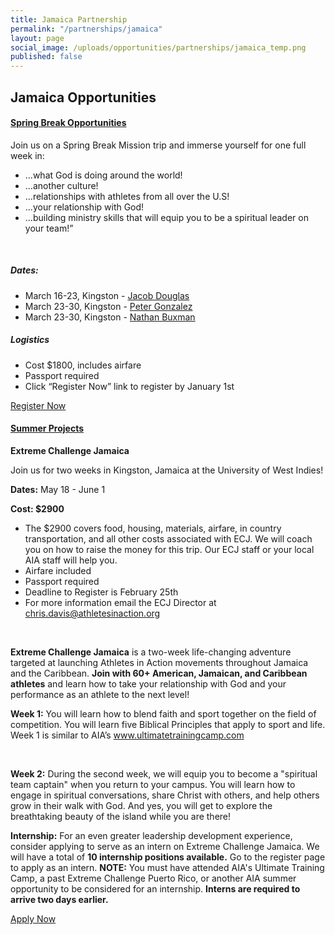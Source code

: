 ```yaml
---
title: Jamaica Partnership
permalink: "/partnerships/jamaica"
layout: page
social_image: /uploads/opportunities/partnerships/jamaica_temp.png
published: false
---
```


<h2 class="title text-center mb30">Jamaica <span class="light first-color">Opportunities</span></h2>

<div class="row">
<div class="col-sm-12">
<div class="panel-group" id="accordion" role="tablist" aria-multiselectable="true">
<div class="panel panel-default">
<div class="panel-heading" role="tab" id="c1phs1">
<h4 class="panel-title"><a data-toggle="collapse" data-parent="#accordion" href="#c1pbs1" aria-expanded="false" aria-controls="c1pbs1" class="collapsed">Spring Break Opportunities <span class="panel-icon"></span> </a></h4>
</div>
<div id="c1pbs1" class="panel-collapse in" role="tabpanel" aria-labelledby="c1phs1">
<div class="panel-body">
<div class="row">
<div class="col-sm-6">
<p style="text-align: left;">Join us on a Spring Break Mission trip and immerse yourself for one full week in:</p>
<ul class="list-style list-disc" style="text-align: left;">
<li>...what God is doing around the world!</li>
<li>...another culture!</li>
<li>...relationships with athletes from all over the U.S!</li>
<li>...your relationship with God!</li>
<li>...building ministry skills that will equip you to be a spiritual leader on your team!”</li>
</ul>
<p>&nbsp;</p>
<h5>Dates:</h5>
<ul>
<li>March 16-23, Kingston - <a href="mailto:jacob.douglas@athletesinaction.org">Jacob Douglas</a></li>
<li>March 23-30, Kingston - <a href="mailto:peter.gonzalez@athletesinaction.org">Peter Gonzalez</a></li>
<li>March 23-30, Kingston - <a href="mailto:nathan.buxman@athletesinaction.org">Nathan Buxman</a></li>
</ul>
</div>
<div class="col-sm-6">
<h5>Logistics</h5>
<ul>
<li>Cost $1800, includes airfare</li>
<li>Passport required</li>
<li>Click “Register Now” link to register by January 1st</li>
</ul>
<a class="btn btn-custom mt20" href="https://my.athletesinaction.org/public/forms/spring-break.aspx">Register Now</a>
</div>
</div>
</div>
</div>
</div>
</div>
<div class="row">
<div class="col-sm-12">
<div class="panel-group" id="accordion" role="tablist" aria-multiselectable="true">
<div class="panel panel-default">
<div class="panel-heading" role="tab" id="c1phs2">
<h4 class="panel-title"><a data-toggle="collapse" data-parent="#accordion" href="#c1pbs1" aria-expanded="false" aria-controls="c1pbs2" class="collapsed">Summer Projects <span class="panel-icon"></span> </a></h4>
</div>
<div id="c1pbs2" class="panel-collapse in" role="tabpanel" aria-labelledby="c1phs2">
<div class="panel-body">
<p style="font-weight: bold; ">Extreme Challenge Jamaica</p>

<p>Join us for two weeks in Kingston, Jamaica at the University of West Indies!</p>

<p><span style="font-weight: bold">Dates:</span> May 18 - June 1</p>
<p><span style="font-weight: bold">Cost: $2900</span></p>
<ul>
<li>The $2900 covers food, housing, materials, airfare, in country transportation, and all other costs associated with ECJ.  We will coach you on how to raise the money for this trip.  Our ECJ staff or your local AIA staff will help you. </li>
<li>Airfare included</li>
<li>Passport required</li>
<li>Deadline to Register is February 25th</li>
<li>For more information email the ECJ Director at <a href="mailto:chris.davis@athletesinaction.org">chris.davis@athletesinaction.org</a></li>
</ul>
<br />
<p><span style="font-weight: bold">​Extreme Challenge Jamaica</span> is a two-week life-changing adventure targeted at launching Athletes in Action movements throughout Jamaica and the Caribbean.  <span style="font-weight: bold">Join with 60+ American, Jamaican, and Caribbean athletes</span> and learn how to take your relationship with God and your performance as an athlete to the next level! </p>

<p><span style="font-weight: bold">Week 1:</span> You will learn how to blend faith and sport together on the field of competition. You will learn five Biblical Principles that apply to sport and life. Week 1 is similar to AIA’s <a href="http://www.ultimatetrainingcamp.com">www.ultimatetrainingcamp.com</a> </p>
​
<p><span style="font-weight: bold">Week 2:</span>  During the second week, we will equip you to become a "spiritual team captain" when you return to your campus.  You will learn how to engage in spiritual conversations, share Christ with others, and help others grow in their walk with God. And yes, you will get to explore the breathtaking beauty of the island while you are there!</p>

<p><span style="font-weight: bold">Internship:</span> For an even greater leadership development experience, consider applying to serve as an intern on Extreme Challenge Jamaica.  We will have a total of <span style="font-weight: bold">10 internship positions available.</span>  Go to the register page to apply as an intern. <span style="font-weight: bold">NOTE:</span> You must have attended AIA's Ultimate Training Camp, a past Extreme Challenge Puerto Rico, or another AIA summer opportunity to be considered for an internship. <span style="font-weight: bold; text-decoration:italics;">Interns are required to arrive two days earlier.</span></p>

<a class="btn btn-custom mt20" href="https://my.athletesinaction.org/Applications/Tour/Extreme-Challenge-Jamaica/default.aspx">Apply Now</a>

